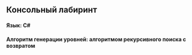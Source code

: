## Консольный лабиринт

#### Язык: C#

#### Алгоритм генерации уровней: алгоритмом рекурсивного поиска с возвратом